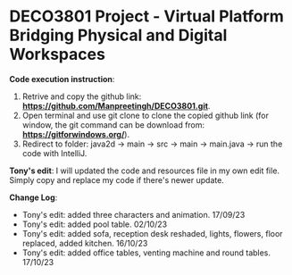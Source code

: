 # DECO3801 Project - Virtual Platform Bridging Physical and Digital Workspaces

**Code execution instruction**:
1. Retrive and copy the github link: **https://github.com/Manpreetingh/DECO3801.git**.
2. Open terminal and use git clone to clone the copied github link (for window, the git command can be download from: **https://gitforwindows.org/**).
3. Redirect to folder: java2d -> main -> src -> main -> main.java -> run the code with IntelliJ.

**Tony's edit**: I will updated the code and resources file in my own edit file. Simply copy and replace my code if there's newer update.

**Change Log**:
- Tony's edit: added three characters and animation. 17/09/23
- Tony's edit: added pool table. 02/10/23
- Tony's edit: added sofa, reception desk reshaded, lights, flowers, floor replaced, added kitchen. 16/10/23
- Tony's edit: added office tables, venting machine and round tables. 17/10/23
